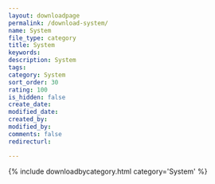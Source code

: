 ```yaml
---
layout: downloadpage
permalink: /download-system/
name: System
file_type: category
title: System
keywords:
description: System
tags:  
category: System
sort_order: 30
rating: 100
is_hidden: false
create_date:
modified_date:
created_by:
modified_by:
comments: false
redirecturl:

---
```

 {% include downloadbycategory.html category='System' %}
